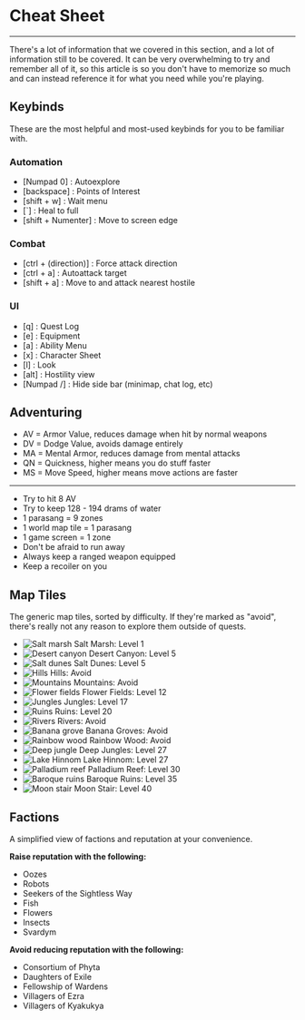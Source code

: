 # Cheat Sheet

---

There's a lot of information that we covered in this section, and a lot of information still to be covered. It can be very overwhelming to try and remember all of it, so this article is so you don't have to memorize so much and can instead reference it for what you need while you're playing.

## Keybinds

These are the most helpful and most-used keybinds for you to be familiar with.

### Automation

-   [<span class="attribute agility">Numpad 0</span>] : Autoexplore
-   [<span class="attribute agility">backspace</span>] : Points of Interest
-   [<span class="attribute agility">shift + w</span>] : Wait menu
-   [<span class="attribute agility">`</span>] : Heal to full
-   [<span class="attribute agility">shift + Numenter</span>] : Move to screen edge

### Combat

-   [<span class="attribute agility">ctrl + (direction)</span>] : Force attack direction
-   [<span class="attribute agility">ctrl + a</span>] : Autoattack target
-   [<span class="attribute agility">shift + a</span>] : Move to and attack nearest hostile

### UI

-   [<span class="attribute agility">q</span>] : Quest Log
-   [<span class="attribute agility">e</span>] : Equipment
-   [<span class="attribute agility">a</span>] : Ability Menu
-   [<span class="attribute agility">x</span>] : Character Sheet
-   [<span class="attribute agility">l</span>] : Look
-   [<span class="attribute agility">alt</span>] : Hostility view
-   [<span class="attribute agility">Numpad /</span>] : Hide side bar (minimap, chat log, etc)

## Adventuring

-   AV = Armor Value, reduces damage when hit by normal weapons
-   DV = Dodge Value, avoids damage entirely
-   MA = Mental Armor, reduces damage from mental attacks
-   QN = Quickness, higher means you do stuff faster
-   MS = Move Speed, higher means move actions are faster

---

-   Try to hit 8 AV
-   Try to keep <span class="attribute intelligence">128 - 194 drams</span> of water
-   1 parasang = 9 zones
-   1 world map tile = 1 parasang
-   1 game screen = 1 zone
-   Don't be afraid to run away
-   Always keep a ranged weapon equipped
-   Keep a recoiler on you

## Map Tiles

The generic map tiles, sorted by difficulty. If they're marked as "avoid", there's really not any reason to explore them outside of quests.

-   <span class="inline-img">![Salt marsh]($assetsDir/images/fundamentals/marsh.png)</span> Salt Marsh: Level 1
-   <span class="inline-img">![Desert canyon]($assetsDir/images/fundamentals/canyon.png)</span> Desert Canyon: Level 5
-   <span class="inline-img">![Salt dunes]($assetsDir/images/fundamentals/dunes.png)</span> Salt Dunes: Level 5
-   <span class="inline-img">![Hills]($assetsDir/images/fundamentals/hills.png)</span> Hills: Avoid
-   <span class="inline-img">![Mountains]($assetsDir/images/fundamentals/mountains.png)</span> Mountains: Avoid
-   <span class="inline-img">![Flower fields]($assetsDir/images/fundamentals/flower.png)</span> Flower Fields: Level 12
-   <span class="inline-img">![Jungles]($assetsDir/images/fundamentals/jungle.png)</span> Jungles: Level 17
-   <span class="inline-img">![Ruins]($assetsDir/images/fundamentals/ruins.png)</span> Ruins: Level 20
-   <span class="inline-img">![Rivers]($assetsDir/images/fundamentals/river.png)</span> Rivers: Avoid
-   <span class="inline-img">![Banana grove]($assetsDir/images/fundamentals/banana.png)</span> Banana Groves: Avoid
-   <span class="inline-img">![Rainbow wood]($assetsDir/images/fundamentals/rainbow.png)</span> Rainbow Wood: Avoid
-   <span class="inline-img">![Deep jungle]($assetsDir/images/fundamentals/deep.png)</span> Deep Jungles: Level 27
-   <span class="inline-img">![Lake Hinnom]($assetsDir/images/fundamentals/lake.png)</span> Lake Hinnom: Level 27
-   <span class="inline-img">![Palladium reef]($assetsDir/images/fundamentals/reef.png)</span> Palladium Reef: Level 30
-   <span class="inline-img">![Baroque ruins]($assetsDir/images/fundamentals/bRuins.png)</span> Baroque Ruins: Level 35
-   <span class="inline-img">![Moon stair]($assetsDir/images/fundamentals/moon.png)</span> Moon Stair: Level 40

## Factions

A simplified view of factions and reputation at your convenience.

**Raise reputation with the following:**

-   Oozes
-   Robots
-   Seekers of the Sightless Way
-   Fish
-   Flowers
-   Insects
-   Svardym

**Avoid reducing reputation with the following:**

-   Consortium of Phyta
-   Daughters of Exile
-   Fellowship of Wardens
-   Villagers of Ezra
-   Villagers of Kyakukya

